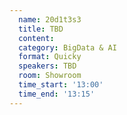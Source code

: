 ```yaml
---
  name: 20d1t3s3
  title: TBD
  content:
  category: BigData & AI
  format: Quicky
  speakers: TBD
  room: Showroom
  time_start: '13:00'
  time_end: '13:15'
---
```


